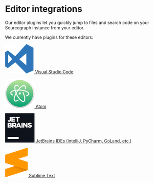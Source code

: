 # Editor integrations

Our editor plugins let you quickly jump to files and search code on your Sourcegraph instance from your editor.

We currently have plugins for these editors:

<a href="https://marketplace.visualstudio.com/items?itemName=sourcegraph.sourcegraph"><img src="img/vscode.svg"/> Visual Studio Code</a>

<a href="https://atom.io/packages/sourcegraph"><img src="img/atom.svg"/> Atom</a>

<a href="https://plugins.jetbrains.com/plugin/9682-sourcegraph"><img src="img/jetbrains.svg"/> JetBrains IDEs (IntelliJ, PyCharm, GoLand, etc.)</a>

<a href="https://github.com/sourcegraph/sourcegraph-sublime"><img src="img/sublime.svg"/> Sublime Text</a>
